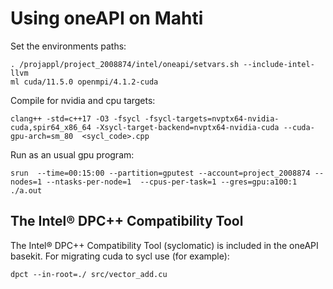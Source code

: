 # Using oneAPI on Mahti

Set the environments paths:

    . /projappl/project_2008874/intel/oneapi/setvars.sh --include-intel-llvm
    ml cuda/11.5.0 openmpi/4.1.2-cuda

Compile for nvidia and cpu targets:

    clang++ -std=c++17 -O3 -fsycl -fsycl-targets=nvptx64-nvidia-cuda,spir64_x86_64 -Xsycl-target-backend=nvptx64-nvidia-cuda --cuda-gpu-arch=sm_80  <sycl_code>.cpp

Run as an usual gpu program:

    srun  --time=00:15:00 --partition=gputest --account=project_2008874 --nodes=1 --ntasks-per-node=1  --cpus-per-task=1 --gres=gpu:a100:1  ./a.out


## The Intel® DPC++ Compatibility Tool

The Intel® DPC++ Compatibility Tool (syclomatic) is included in the oneAPI basekit. For migrating cuda to sycl use (for example):

    dpct --in-root=./ src/vector_add.cu

